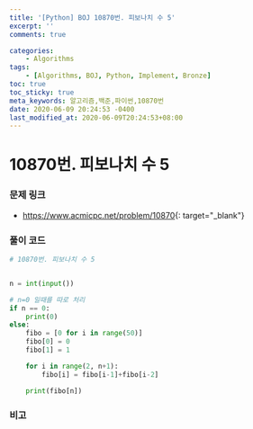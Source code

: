 ```yaml
---
title: '[Python] BOJ 10870번. 피보나치 수 5'
excerpt: ''
comments: true

categories:
    - Algorithms
tags:
    - [Algorithms, BOJ, Python, Implement, Bronze]
toc: true
toc_sticky: true
meta_keywords: 알고리즘,백준,파이썬,10870번
date: 2020-06-09 20:24:53 -0400
last_modified_at: 2020-06-09T20:24:53+08:00
---
```


# 10870번. 피보나치 수 5

### 문제 링크

-   <https://www.acmicpc.net/problem/10870>{: target="\_blank"}

### 풀이 코드

```python
# 10870번. 피보나치 수 5


n = int(input())

# n=0 일때를 따로 처리
if n == 0:
    print(0)
else:
    fibo = [0 for i in range(50)]
    fibo[0] = 0
    fibo[1] = 1

    for i in range(2, n+1):
        fibo[i] = fibo[i-1]+fibo[i-2]

    print(fibo[n])
```

### 비고
